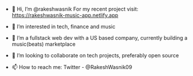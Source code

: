 - 👋 Hi, I’m @rakeshwasnik
For my recent project visit: 
https://rakeshwasnik-music-app.netlify.app

- 👀 I’m interested in tech, finance and music
- 🌱 I’m a fullstack web dev with a US based company, currently building a music(beats) marketplace
- 💞️ I’m looking to collaborate on tech projects, preferably open source
- 📫 How to reach me: Twitter - @RakeshWasnik09

<!---
rakeshwasnik/rakeshwasnik is a ✨ special ✨ repository because its `README.md` (this file) appears on your GitHub profile.
You can click the Preview link to take a look at your changes.
--->
